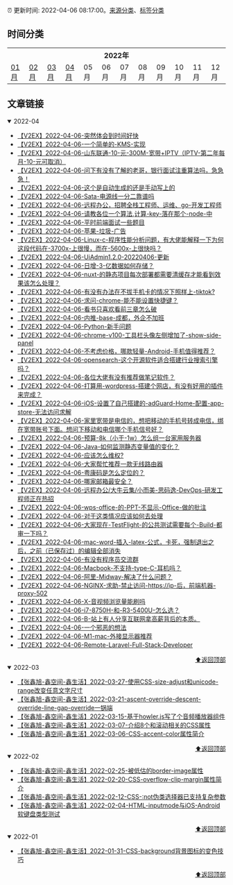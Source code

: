 :alarm_clock: 更新时间: 2022-04-06 08:17:00。[来源分类](./README.md)、[标签分类](./TAGS.md)

## 时间分类

<table>

<tr>
<th colspan="12">2022年</th>
</tr>
<tr>
<td><a href="#2022-01">01月</a></td>
<td><a href="#2022-02">02月</a></td>
<td><a href="#2022-03">03月</a></td>
<td><a href="#2022-04">04月</a></td>
<td>05月</td>
<td>06月</td>
<td>07月</td>
<td>08月</td>
<td>09月</td>
<td>10月</td>
<td>11月</td>
<td>12月</td>
</tr>

</table>

## 文章链接

<details open>
<summary id="2022-04">
 2022-04
</summary>


- [【V2EX】2022-04-06-突然体会到时间好快](https://www.v2ex.com/t/845268) 
- [【V2EX】2022-04-06-一个简单的-KMS-实现](https://www.v2ex.com/t/845267) 
- [【V2EX】2022-04-06-山东联通-10-元-300M-宽带+IPTV（IPTV-第二年每月-10-元可取消）](https://www.v2ex.com/t/845265) 
- [【V2EX】2022-04-06-问下有没有了解的老哥，银行面试注重算法吗，急急急！](https://www.v2ex.com/t/845264) 
- [【V2EX】2022-04-06-这个是自动生成的还是手动写上的](https://www.v2ex.com/t/845263) 
- [【V2EX】2022-04-06-Sata-电源线一分二靠谱吗](https://www.v2ex.com/t/845262) 
- [【V2EX】2022-04-06-远程办公，招聘全栈工程师、运维、go-开发工程师](https://www.v2ex.com/t/845261) 
- [【V2EX】2022-04-06-请教各位一个算法,计算-key-落在那个-node-中](https://www.v2ex.com/t/845260) 
- [【V2EX】2022-04-06-平时前端面试一些题目](https://www.v2ex.com/t/845259) 
- [【V2EX】2022-04-06-苹果-垃圾-广告](https://www.v2ex.com/t/845258) 
- [【V2EX】2022-04-06-Linux-c-程序性能分析问题，有大佬能解释一下为何这段代码在-3700x-上很慢，而在-5600x-上很快吗？](https://www.v2ex.com/t/845257) 
- [【V2EX】2022-04-06-UiAdmin1.2.0-20220406-更新](https://www.v2ex.com/t/845256) 
- [【V2EX】2022-04-06-日增-3-亿数据如何存储？](https://www.v2ex.com/t/845255) 
- [【V2EX】2022-04-06-nuxt-的静态项目每次部署都需要清缓存才能看到效果该怎么处理？](https://www.v2ex.com/t/845254) 
- [【V2EX】2022-04-06-有没有办法在不拔手机卡的情况下照样上-tiktok?](https://www.v2ex.com/t/845253) 
- [【V2EX】2022-04-06-求问-chrome-能不能设置快捷键？](https://www.v2ex.com/t/845252) 
- [【V2EX】2022-04-06-看书只喜欢看前三章怎么破](https://www.v2ex.com/t/845251) 
- [【V2EX】2022-04-06-内推-base-成都，外企不加班](https://www.v2ex.com/t/845250) 
- [【V2EX】2022-04-06-Python-新手问题](https://www.v2ex.com/t/845249) 
- [【V2EX】2022-04-06-chrome-v100-工具栏头像左侧增加了-show-side-panel](https://www.v2ex.com/t/845248) 
- [【V2EX】2022-04-06-不考虑价格，哪款轻量-Android-手机值得推荐？](https://www.v2ex.com/t/845247) 
- [【V2EX】2022-04-06-opensearch-这个开源软件适合搭建行业搜索引擎吗？](https://www.v2ex.com/t/845246) 
- [【V2EX】2022-04-06-各位大佬有没有推荐做笔记软件？](https://www.v2ex.com/t/845245) 
- [【V2EX】2022-04-06-打算用-wordpress-搭建个网店，有没有好用的插件来完成？](https://www.v2ex.com/t/845244) 
- [【V2EX】2022-04-06-iOS-设置了自己搭建的-adGuard-Home-配置-app-store-无法访问求解](https://www.v2ex.com/t/845242) 
- [【V2EX】2022-04-06-家里宽带是电信的，想把移动的手机号转成电信，绑在宽带账号下面。想问下移动和电信哪个手机信号好？](https://www.v2ex.com/t/845241) 
- [【V2EX】2022-04-06-预算-8k（小于-1w）怎么组一台家用服务器](https://www.v2ex.com/t/845240) 
- [【V2EX】2022-04-06-Java-如何监测静态变量值的变化？](https://www.v2ex.com/t/845239) 
- [【V2EX】2022-04-06-应该怎么维权?](https://www.v2ex.com/t/845238) 
- [【V2EX】2022-04-06-大家帮忙推荐一款无线路由器](https://www.v2ex.com/t/845237) 
- [【V2EX】2022-04-06-粤康码是怎么定位的？](https://www.v2ex.com/t/845236) 
- [【V2EX】2022-04-06-哪家邮箱最安全？](https://www.v2ex.com/t/845235) 
- [【V2EX】2022-04-06-远程办公/大牛云集/小而美-思码逸-DevOps-研发工程师正在热招](https://www.v2ex.com/t/845234) 
- [【V2EX】2022-04-06-wps-office-的-PPT-不显示-Office-做的批注](https://www.v2ex.com/t/845233) 
- [【V2EX】2022-04-06-对于这类情况应该如何去处理](https://www.v2ex.com/t/845232) 
- [【V2EX】2022-04-06-大家现在-TestFlight-的公共测试需要每个-Build-都审一下吗？](https://www.v2ex.com/t/845231) 
- [【V2EX】2022-04-06-mac-word-插入-latex-公式，卡死，强制退出之后，之前（已保存过）的编辑全部消失](https://www.v2ex.com/t/845230) 
- [【V2EX】2022-04-06-有没有程序员交流群](https://www.v2ex.com/t/845229) 
- [【V2EX】2022-04-06-Macbook-不支持-type-C-耳机吗？](https://www.v2ex.com/t/845228) 
- [【V2EX】2022-04-06-阿里-Midway-解决了什么问题？](https://www.v2ex.com/t/845227) 
- [【V2EX】2022-04-06-NGINX-求助-禁止访问-https://ip-后，前端机器-proxy-502](https://www.v2ex.com/t/845226) 
- [【V2EX】2022-04-06-X-音视频浏览量能刷吗](https://www.v2ex.com/t/845225) 
- [【V2EX】2022-04-06-i7-8750H-和-R3-5400U-怎么选？](https://www.v2ex.com/t/845224) 
- [【V2EX】2022-04-06-B-站上有人分享互联网拿高薪背后的本质。](https://www.v2ex.com/t/845223) 
- [【V2EX】2022-04-06-一个邪恶的想法](https://www.v2ex.com/t/845222) 
- [【V2EX】2022-04-06-M1-mac-外接显示器推荐](https://www.v2ex.com/t/845221) 
- [【V2EX】2022-04-06-Remote-Laravel-Full-Stack-Developer](https://www.v2ex.com/t/845219) 

<div align="right"><a href="#时间分类">⬆返回顶部</a></div>
</details>

<details open>
<summary id="2022-03">
 2022-03
</summary>


- [【张鑫旭-鑫空间-鑫生活】2022-03-27-使用CSS-size-adjust和unicode-range改变任意文字尺寸](https://www.zhangxinxu.com/wordpress/2022/03/css-size-adjust-font-unicode-range/) 
- [【张鑫旭-鑫空间-鑫生活】2022-03-21-ascent-override-descent-override-line-gap-override一锅端](https://www.zhangxinxu.com/wordpress/2022/03/css-ascent-override-descent/) 
- [【张鑫旭-鑫空间-鑫生活】2022-03-15-基于howler.js写了个音频播放器组件](https://www.zhangxinxu.com/wordpress/2022/03/howler-js-audio-player/) 
- [【张鑫旭-鑫空间-鑫生活】2022-03-07-介绍8个和滚动相关的CSS属性](https://www.zhangxinxu.com/wordpress/2022/03/10-css-scroll-scrollbar/) 
- [【张鑫旭-鑫空间-鑫生活】2022-03-06-CSS-accent-color属性简介](https://www.zhangxinxu.com/wordpress/2022/03/css-accent-color/) 

<div align="right"><a href="#时间分类">⬆返回顶部</a></div>
</details>

<details open>
<summary id="2022-02">
 2022-02
</summary>


- [【张鑫旭-鑫空间-鑫生活】2022-02-25-被低估的border-image属性](https://www.zhangxinxu.com/wordpress/2022/02/css-border-image-tap-highlight/) 
- [【张鑫旭-鑫空间-鑫生活】2022-02-20-CSS-overflow-clip-margin属性简介](https://www.zhangxinxu.com/wordpress/2022/02/css-overflow-clip-margin/) 
- [【张鑫旭-鑫空间-鑫生活】2022-02-12-CSS-:not伪类选择器已支持复杂参数](https://www.zhangxinxu.com/wordpress/2022/02/css-not-pseudo-class-list-argument/) 
- [【张鑫旭-鑫空间-鑫生活】2022-02-04-HTML-inputmode与iOS-Android软键盘类型测试](https://www.zhangxinxu.com/wordpress/2022/02/html-inputmode-keyboard/) 

<div align="right"><a href="#时间分类">⬆返回顶部</a></div>
</details>

<details open>
<summary id="2022-01">
 2022-01
</summary>


- [【张鑫旭-鑫空间-鑫生活】2022-01-31-CSS-background背景图标的变色技巧](https://www.zhangxinxu.com/wordpress/2022/01/css-background-image-color/) 

<div align="right"><a href="#时间分类">⬆返回顶部</a></div>
</details>

